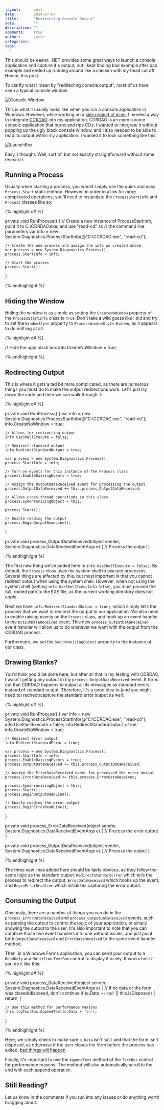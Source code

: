 ```yaml
---
layout:      post
date:        2014-07-07
title:       "Redirecting Console Output"
meta:        ""
description: ""
comments:    true
author:      jason
categories:  
tags:        
---
```


This should be easier. .NET provides some great ways to launch a console application and capture it's output, but I kept finding bad example after bad example and ended up running around like a chicken with my head cut off. Hence, this post.

To clarify what I mean by "redirecting console output", most of us have seen a typical console window:

![Console Window](/public/image/console-window.png)

This is what it usually looks like when you run a console application in Windows. However, while working on a [side project of mine][labo], I needed a way to integrate [CDRDAO][cdrdao] into my application. CDRDAO is an open-source console application that burns and rips CDs; I wanted to integrate it without popping up the ugly black console window, and I also needed to be able to read its output within my application. I wanted it to look something like this:

![LaunchBox](/public/image/launchbox.png)

Easy, I thought. Well, sort of, but not exactly straightforward without some research.

Running a Process
-----------------

Usually when starting a process, you would simply use the quick and easy `Process.Start` static method. However, in order to allow for more complicated operations, you'll need to instantiate the `ProcessStartInfo` and `Process` classes like so:

{% highlight c# %}

private void RunProcess()
{
    // Create a new instance of ProcessStartInfo, point it to C:\CDRDAO.exe, and use "read-cd" as
    // the command line parameters
    var info = new System.Diagnostics.ProcessStartInfo(@"C:\CDRDAO.exe", "read-cd");

    // Create the new process and assign the info we created above
    var process = new System.Diagnostics.Process();
    process.StartInfo = info;
  
    // Start the process
    process.Start();
}

{% endhighlight %}

Hiding the Window
-----------------

Hiding the window is as simple as setting the `CreateNoWindow` property of the `ProcessStartInfo` class to `true`. Don't take a wild guess like I did and try to set the `WindowStyle` property to `ProcessWindowStyle.Hidden`, as it appears to do nothing at all.

{% highlight c# %}

// Hide the ugly black box
info.CreateNoWindow = true;

{% endhighlight %}

Redirecting Output
------------------

This is where it gets a tad bit more complicated, as there are numerous things you must do to make the output redirections work. Let's just lay down the code and then we can walk through it:

{% highlight c# %}

private void RunProcess()
{
    var info = new System.Diagnostics.ProcessStartInfo(@"C:\CDRDAO.exe", "read-cd");
    info.CreateNoWindow = true;

    // Allows for redirecting output
    info.UseShellExecute = false;
    
    // Redirect standard output
    info.RedirectStandardOutput = true;

    var process = new System.Diagnostics.Process();
    process.StartInfo = info;

    // Turn on events for this instance of the Process class
    process.EnableRaisingEvents = true;

    // Assign the OutputDataReceived event for processing the output
    process.OutputDataReceived += this.process_OutputDataReceived;

    // Allows cross-thread operations in this class
    process.SynchronizingObject = this;
    
    process.Start();

    // Enable reading the output
    process.BeginOutputReadLine();
}

private void process_OutputDataReceived(object sender, System.Diagnostics.DataReceivedEventArgs e)
{
	// Process the output
}

{% endhighlight %}

The first new thing we've added here is `info.UseShellExecute = false;`. By default, the `Process` class uses the system shell to execute processes. Several things are affected by this, but most important is that you cannot redirect output when using the system shell. However, when not using the system shell (setting `info.UseShellExecute` to `false`), you must provide the full, rooted path to the EXE file, as the current working directory does not apply.

Next we have `info.RedirectStandardOutput = true;`, which simply tells the process that we want to redirect the output to our application. We also need to enable raising events on the `Process` class, and hook up an event handler to the `OutputDataReceived` event. This new `process_OutputDataReceived` event handler will allow us to do whatever we want with the output from the CDRDAO process.

Furthermore, we set the `SynchronizingObject` property to the instance of our class.

Drawing Blanks?
---------------

You'd think you'd be done here, but after all that in my testing with CDRDAO, I wasn't getting any output in my `process_OutputDataReceived` event. It turns out that CDRDAO happens to output all its messages as standard errors, instead of standard output. Therefore, it's a good idea to (and you might need to) redirect/capture the standard error output as well:

{% highlight c# %}

private void RunProcess()
{
    var info = new System.Diagnostics.ProcessStartInfo(@"C:\CDRDAO.exe", "read-cd");
    info.UseShellExecute = false;
    info.RedirectStandardOutput = true;
    info.CreateNoWindow = true;

    // Redirect error output
    info.RedirectStandardError = true;

    var process = new System.Diagnostics.Process();
    process.StartInfo = info;
    process.EnableRaisingEvents = true;
    process.OutputDataReceived += this.process_OutputDataReceived;

    // Assign the ErrorDataReceived event for processed the error output
    process.ErrorDataReceived += this.process_ErrorDataReceived;

    process.SynchronizingObject = this;
    process.Start();
    process.BeginOutputReadLine();

    // Enable reading the error output
    process.BeginErrorReadLine();
}

private void process_ErrorDataReceived(object sender, System.Diagnostics.DataReceivedEventArgs e)
{
    // Process the error output
}

private void process_OutputDataReceived(object sender, System.Diagnostics.DataReceivedEventArgs e)
{
    // Process the output
}

{% endhighlight %}

The three new lines added here should be fairly obvious, as they follow the same logic as the standard output: `RedirectStandardError` which tells the process to redirect the output, `ErrorDataReceived` which hooks up the event, and `BeginErrorReadLine` which initializes capturing the error output.

Consuming the Output
--------------------

Obviously, there are a number of things you can do in the `process_ErrorDataReceived` and `process_OutputDataReceived` events, such as parsing the output to control the logic of your application, or simply showing the output to the user. It's also important to note that you can combine those two event handlers into one without issues, and just point both `OutputDataReceived` and `ErrorDataReceived` to the same event handler method.

Then, in a Windows Forms application, you can send your output to a `ReadOnly` and `Multiline` `TextBox` control to display it nicely. It works best if you do it like this:

{% highlight c# %}

private void process_DataReceived(object sender, System.Diagnostics.DataReceivedEventArgs e)
{
    // If no data or the form was closed/disposed, don't continue
    if (e.Data == null || this.IsDisposed)
    {
        return;
    }

    // Use this method for performance reasons
    this.logTextBox.AppendText(e.Data + '\n');
}

{% endhighlight %}

Here, we simply check to make sure `e.Data` isn't `null` and that the form isn't disposed, as otherwise if the user closes the form before the process has exited, [bad things will happen][btwh].

Finally, it's important to use the `AppendText` method of the `TextBox` control for performance reasons. The method will also automatically scroll to the end with each append operation.

Still Reading?
--------------

Let us know in the comments if you run into any issues or do anything worth bragging about.

[labo]: http://www.launchbox-app.com/
[cdrdao]: http://cdrdao.sourceforge.net/
[btwh]: http://www.georgialogcabin.org/news/George-W-Bush-Elected-President/200011271805.shtml